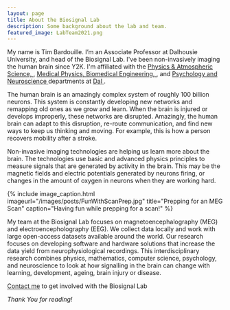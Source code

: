 ```yaml
---
layout: page
title: About the Biosignal Lab
description: Some background about the lab and team.
featured_image: LabTeam2021.png
---
```


My name is Tim Bardouille. I’m an Associate Professor at Dalhousie University, and head of the Biosignal Lab. I've been non-invasively imaging the human brain since Y2K. I'm affiliated with the 
<a href="https://www.dal.ca/faculty/science/physics.html">
Physics & Atmospheric Science,
</a>, 
<a href="https://www.dal.ca/academics/programs/graduate/medical-physics.html">
Medical Physics, 
</a>
<a href="https://www.dal.ca/faculty/school-biomedical-engineering.html">
Biomedical Engineering, 
</a>, and
<a href="https://www.dal.ca/faculty/science/psychology_neuroscience.html">
Psychology and Neuroscience 
</a>
departments at 
<a href="https://www.dal.ca/">
Dal
</a>.

The human brain is an amazingly complex system of roughly 100 billion neurons. This system is constantly developing new networks and remapping old ones as we grow and learn. When the brain is injured or develops improperly, these networks are disrupted. Amazingly, the human brain can adapt to this disruption, re-route communication, and find new ways to keep us thinking and moving. For example, this is how a person recovers mobility after a stroke. 

Non-invasive imaging technologies are helping us learn more about the brain. The technologies use basic and advanced physics principles to measure signals that are generated by activity in the brain. This may be the magnetic fields and electric potentials generated by neurons firing, or changes in the amount of oxygen in neurons when they are working hard.

{% include image_caption.html imageurl="/images/posts/FunWithScanPrep.jpg" title="Prepping for an MEG Scan" caption="Having fun while prepping for a scan!" %}

My team at the Biosignal Lab focuses on magnetoencephalography (MEG) and electroencepholography (EEG). We collect data locally and work with large open-access datasets available around the world. Our research focuses on developing software and hardware solutions that increase the data yield from neurophysiological recordings. This interdisciplinary research combines physics, mathematics, computer science, psychology, and neuroscience to look at how signalling in the brain can change with learning, development, ageing, brain injury or disease.

<a href="mailto:tim.bardouille@dal.ca">Contact me</a> to get involved with the Biosignal Lab

*Thank You for reading!*

